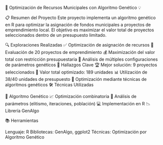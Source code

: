 🧩 Optimización de Recursos Municipales con Algoritmo Genético 💡

📋 Resumen del Proyecto
Este proyecto implementa un algoritmo genético en R para optimizar la asignación de fondos municipales a proyectos de emprendimiento local. El objetivo es maximizar el valor total de proyectos seleccionados dentro de un presupuesto limitado.


🔍 Exploraciones Realizadas
✅ Optimización de asignación de recursos
🔢 Evaluación de 20 proyectos de emprendimiento
💰 Maximización del valor total con restricción presupuestaria
🧮 Análisis de múltiples configuraciones de parámetros genéticos
🔑 Hallazgos Clave
🏆 Mejor solución: 9 proyectos seleccionados
💸 Valor total optimizado: 189 unidades
📊 Utilización de 38/40 unidades de presupuesto
🚀 Optimización mediante técnicas de algoritmos genéticos
🛠️ Técnicas Utilizadas

🧬 Algoritmo Genético
📈 Optimización combinatoria
🔬 Análisis de parámetros (elitismo, iteraciones, población)
💻 Implementación en R
📉 Librería GenAlgo

📚 Herramientas

Lenguaje: R
Bibliotecas: GenAlgo, ggplot2
Técnicas: Optimización por Algoritmo Genético
